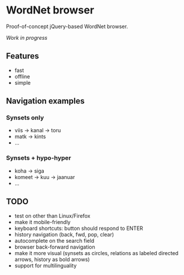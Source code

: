 WordNet browser
===============

Proof-of-concept jQuery-based WordNet browser.

_Work in progress_


Features
--------

  - fast
  - offline
  - simple


Navigation examples
-------------------

### Synsets only

  - viis -> kanal -> toru
  - matk -> kints
  - ...

### Synsets + hypo-hyper

  - koha -> siga
  - komeet -> kuu -> jaanuar
  - ...


TODO
----

  - test on other than Linux/Firefox
  - make it mobile-friendly
  - keyboard shortcuts: button should respond to ENTER
  - history navigation (back, fwd, pop, clear)
  - autocomplete on the search field
  - browser back-forward navigation
  - make it more visual (synsets as circles, relations as labeled directed arrows, history as bold arrows)
  - support for multilinguality
